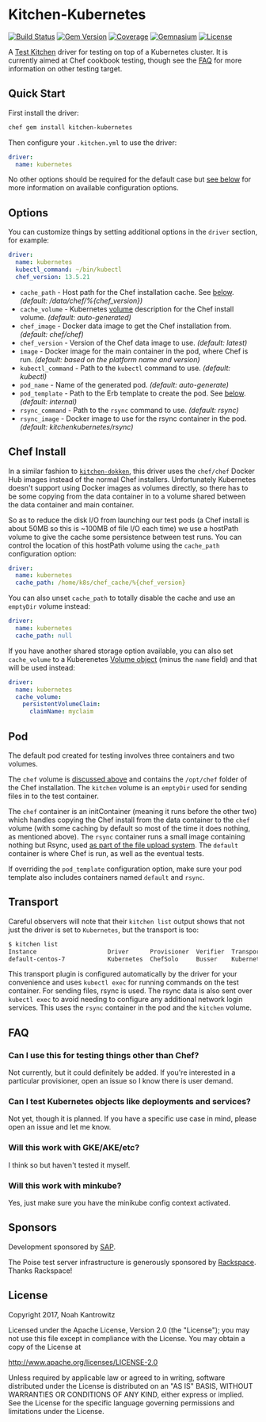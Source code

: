 # Kitchen-Kubernetes

[![Build Status](https://img.shields.io/travis/coderanger/kitchen-kubernetes.svg)](https://travis-ci.org/coderanger/kitchen-kubernetes)
[![Gem Version](https://img.shields.io/gem/v/kitchen-kubernetes.svg)](https://rubygems.org/gems/kitchen-kubernetes)
[![Coverage](https://img.shields.io/codecov/c/github/coderanger/kitchen-kubernetes.svg)](https://codecov.io/github/coderanger/kitchen-kubernetes)
[![Gemnasium](https://img.shields.io/gemnasium/coderanger/kitchen-kubernetes.svg)](https://gemnasium.com/coderanger/kitchen-kubernetes)
[![License](https://img.shields.io/badge/license-Apache_2-blue.svg)](https://www.apache.org/licenses/LICENSE-2.0)

A [Test Kitchen](https://kitchen.ci/) driver for testing on top of a Kubernetes
cluster. It is currently aimed at Chef cookbook testing, though see the [FAQ](#FAQ)
for more information on other testing target.

## Quick Start

First install the driver:

```bash
chef gem install kitchen-kubernetes
```

Then configure your `.kitchen.yml` to use the driver:

```yaml
driver:
  name: kubernetes
```

No other options should be required for the default case but [see below](#options)
for more information on available configuration options.

## Options

You can customize things by setting additional options in the `driver` section,
for example:

```yaml
driver:
  name: kubernetes
  kubectl_command: ~/bin/kubectl
  chef_version: 13.5.21
```

* `cache_path` - Host path for the Chef installation cache. See [below](#chef-install). *(default: /data/chef/%{chef_version})*
* `cache_volume` - Kubernetes [volume](https://kubernetes.io/docs/api-reference/v1.8/#volume-v1-core) description for the Chef install volume. *(default: auto-generated)*
* `chef_image` - Docker data image to get the Chef installation from. *(default: chef/chef)*
* `chef_version` - Version of the Chef data image to use. *(default: latest)*
* `image` - Docker image for the main container in the pod, where Chef is run. *(default: based on the platform name and version)*
* `kubectl_command` - Path to the `kubectl` command to use. *(default: kubectl)*
* `pod_name` - Name of the generated pod. *(default: auto-generate)*
* `pod_template` - Path to the Erb template to create the pod. See [below](#pod). *(default: internal)*
* `rsync_command` - Path to the `rsync` command to use. *(default: rsync)*
* `rsync_image` - Docker image to use for the rsync container in the pod. *(default: kitchenkubernetes/rsync)*

## Chef Install

In a similar fashion to [`kitchen-dokken`](https://github.com/someara/kitchen-dokken/),
this driver uses the `chef/chef` Docker Hub images instead of the normal Chef
installers. Unfortunately Kubernetes doesn't support using Docker images as
volumes directly, so there has to be some copying from the data container in to a
volume shared between the data container and main container.

So as to reduce the disk I/O from launching our test pods (a Chef install is
about 50MB so this is ~100MB of file I/O each time) we use a hostPath volume to
give the cache some persistence between test runs. You can control the location
of this hostPath volume using the `cache_path` configuration option:

```yaml
driver:
  name: kubernetes
  cache_path: /home/k8s/chef_cache/%{chef_version}
```

You can also unset `cache_path` to totally disable the cache and use an
`emptyDir` volume instead:

```yaml
driver:
  name: kubernetes
  cache_path: null
```

If you have another shared storage option available, you can also set
`cache_volume` to a Kuberenetes [Volume object]((https://kubernetes.io/docs/api-reference/v1.8/#volume-v1-core))
(minus the `name` field) and that will be used instead:

```yaml
driver:
  name: kubernetes
  cache_volume:
    persistentVolumeClaim:
      claimName: myclaim
```

## Pod

The default pod created for testing involves three containers and two volumes.

The `chef` volume is [discussed above](#chef-install) and contains the `/opt/chef`
folder of the Chef installation. The `kitchen` volume is an `emptyDir` used for
sending files in to the test container.

The `chef` container is an initContainer (meaning it runs before the other two)
which handles copying the Chef install from the data container to the `chef`
volume (with some caching by default so most of the time it does nothing, as mentioned
above). The `rsync` container runs a small image containing nothing but Rsync,
used [as part of the file upload system](#transport). The `default` container is
where Chef is run, as well as the eventual tests.

If overriding the `pod_template` configuration option, make sure your pod template
also includes containers named `default` and `rsync`.

## Transport

Careful observers will note that their `kitchen list` output shows that not just
the driver is set to `Kubernetes`, but the transport is too:

```bash
$ kitchen list
Instance                    Driver      Provisioner  Verifier  Transport   Last Action    Last Error
default-centos-7            Kubernetes  ChefSolo     Busser    Kubernetes  <Not Created>  <None>
```

This transport plugin is configured automatically by the driver for your convenience
and uses `kubectl exec` for running commands on the test container. For sending
files, rsync is used. The rsync data is also sent over `kubectl exec` to avoid
needing to configure any additional network login services. This uses the `rsync`
container in the pod and the `kitchen` volume.

## FAQ

### Can I use this for testing things other than Chef?

Not currently, but it could definitely be added. If you're interested in a
particular provisioner, open an issue so I know there is user demand.

### Can I test Kubernetes objects like deployments and services?

Not yet, though it is planned. If you have a specific use case in mind, please
open an issue and let me know.

### Will this work with GKE/AKE/etc?

I think so but haven't tested it myself.

### Will this work with minkube?

Yes, just make sure you have the minikube config context activated.

## Sponsors

Development sponsored by [SAP](https://www.sap.com/).

The Poise test server infrastructure is generously sponsored by [Rackspace](https://rackspace.com/). Thanks Rackspace!

## License

Copyright 2017, Noah Kantrowitz

Licensed under the Apache License, Version 2.0 (the "License");
you may not use this file except in compliance with the License.
You may obtain a copy of the License at

http://www.apache.org/licenses/LICENSE-2.0

Unless required by applicable law or agreed to in writing, software
distributed under the License is distributed on an "AS IS" BASIS,
WITHOUT WARRANTIES OR CONDITIONS OF ANY KIND, either express or implied.
See the License for the specific language governing permissions and
limitations under the License.

